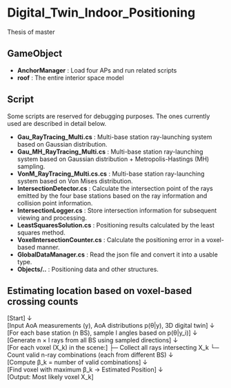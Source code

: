 # Digital_Twin_Indoor_Positioning
Thesis of master

## GameObject
- **AnchorManager** : Load four APs and run related scripts
- **roof** : The entire interior space model

## Script
Some scripts are reserved for debugging purposes. The ones currently used are described in detail below.

- **Gau_RayTracing_Multi.cs** : Multi-base station ray-launching system based on Gaussian distribution.
- **Gau_MH_RayTracing_Multi.cs** : Multi-base station ray-launching system based on Gaussian distribution + Metropolis-Hastings (MH) sampling.
- **VonM_RayTracing_Multi.cs.cs** : Multi-base station ray-launching system based on Von Mises distribution.
- **IntersectionDetector.cs** : Calculate the intersection point of the rays emitted by the four base stations based on the ray information and collision point information.
- **IntersectionLogger.cs** : Store intersection information for subsequent viewing and processing.
- **LeastSquaresSolution.cs** : Positioning results calculated by the least squares method.
- **VoxelIntersectionCounter.cs** : Calculate the positioning error in a voxel-based manner.
- **GlobalDataManager.cs** : Read the json file and convert it into a usable type.
- **Objects/..** : Positioning data and other structures.

## Estimating location based on voxel-based crossing counts

[Start] 
   ↓  
[Input AoA measurements (y), AoA distributions p(θ|y), 3D digital twin]
   ↓  
[For each base station (n BS), sample l angles based on p(θ|y_i)]
   ↓  
[Generate n × l rays from all BS using sampled directions]
   ↓  
[For each voxel (X_k) in the scene:]
     ├─ Collect all rays intersecting X_k
     └─ Count valid n-ray combinations (each from different BS)
   ↓  
[Compute β_k = number of valid combinations]
   ↓  
[Find voxel with maximum β_k → Estimated Position]
   ↓  
[Output: Most likely voxel X_k]
